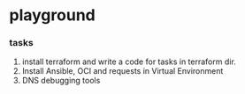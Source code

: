 # playground

### tasks

1. install terraform and write a code for tasks in terraform dir.
2. Install Ansible, OCI and requests in Virtual Environment
3. DNS debugging tools
